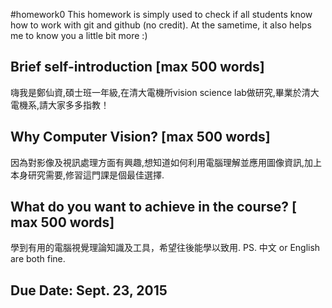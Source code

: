 #homework0
This homework is simply used to check if all students know how to work with git and github (no credit).
At the sametime, it also helps me to know you a little bit more :)

## Brief self-introduction [max 500 words]
嗨我是鄭仙資,碩士班一年級,在清大電機所vision science lab做研究,畢業於清大電機系,請大家多多指教！
## Why Computer Vision? [max 500 words]
因為對影像及視訊處理方面有興趣,想知道如何利用電腦理解並應用圖像資訊,加上本身研究需要,修習這門課是個最佳選擇.
## What do you want to achieve in the course? [ max 500 words]
學到有用的電腦視覺理論知識及工具，希望往後能學以致用.
PS. 中文 or English are both fine.

## Due Date: Sept. 23, 2015
